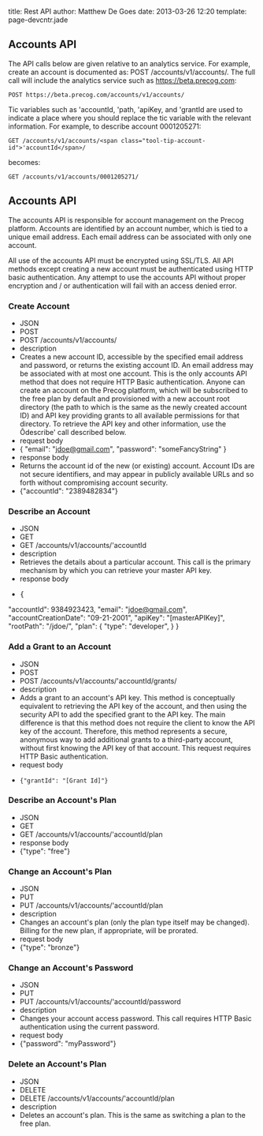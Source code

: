 title: Rest API
author: Matthew De Goes
date: 2013-03-26 12:20
template: page-devcntr.jade

## Accounts API

The API calls below are given relative to an analytics service. For example, create an account is documented as: POST /accounts/v1/accounts/. The full call will include the analytics service such as https://beta.precog.com:

    POST https://beta.precog.com/accounts/v1/accounts/

Tic variables such as <span class="tool-tip-account-id">'accountId</span>, <span class="tool-tip-path">'path</span>, <span class="tool-tip-apikey tool-tip-apikey">'apiKey</span>, and <span class="tool-tip-grant-id">'grantId</span> are used to indicate a place where you should replace the tic variable with the relevant information. For example, to describe account 0001205271:

    GET /accounts/v1/accounts/<span class="tool-tip-account-id">'accountId</span>/

becomes:

    GET /accounts/v1/accounts/0001205271/

## Accounts API

The accounts API is responsible for account management on the Precog platform. Accounts are identified by an account number, which is tied to a unique email address. Each email address can be associated with only one account.

All use of the accounts API must be encrypted using SSL/TLS. All API methods except creating a new account must be authenticated using HTTP basic authentication. Any attempt to use the accounts API without proper encryption and / or authentication will fail with an access denied error.

### Create Account

  * JSON
  * POST
  * POST /accounts/v1/accounts/
  * description
  * Creates a new account ID, accessible by the specified email address and password, or returns the existing account ID. An email address may be associated with at most one account. This is the only accounts API method that does not require HTTP Basic authentication. Anyone can create an account on the Precog platform, which will be subscribed to the free plan by default and provisioned with a new account root directory (the path to which is the same as the newly created account ID) and API key providing grants to all available permissions for that directory. To retrieve the API key and other information, use the &Ocirc;describe' call described below.
  * request body
  *    {
    "email": "jdoe@gmail.com",
    "password": "someFancyString"
    }
  * response body
  * Returns the account id of the new (or existing) account. Account IDs are not secure identifiers, and may appear in publicly available URLs and so forth without compromising account security.
  *    {"accountId": "2389482834"}  

### Describe an Account

  * JSON
  * GET
  * GET /accounts/v1/accounts/<span class="tool-tip-account-id">'accountId</span>
  * description
  * Retrieves the details about a particular account. This call is the primary mechanism by which you can retrieve your master API key.
  * response body
  * <pre>{
"accountId": 9384923423,
"email": "jdoe@gmail.com",
"accountCreationDate": "09-21-2001",
"apiKey": "[masterAPIKey]",
"rootPath": "/jdoe/",
"plan": {
"type": "developer",
}
}</pre>

### Add a Grant to an Account

  * JSON
  * POST
  * POST /accounts/v1/accounts/<span class="tool-tip-account-id">'accountId</span>/grants/
  * description
  * Adds a grant to an account's API key. This method is conceptually equivalent to retrieving the API key of the account, and then using the security API to add the specified grant to the API key. The main difference is that this method does not require the client to know the API key of the account. Therefore, this method represents a secure, anonymous way to add additional grants to a third-party account, without first knowing the API key of that account. This request requires HTTP Basic authentication.
  * request body
  *     {"grantId": "[Grant Id]"}
  
### Describe an Account's Plan

  * JSON
  * GET
  * GET /accounts/v1/accounts/<span class="tool-tip-account-id">'accountId</span>/plan
  * response body
  *    {"type": "free"}

### Change an Account's Plan

  * JSON
  * PUT
  * PUT /accounts/v1/accounts/<span class="tool-tip-account-id">'accountId</span>/plan
  * description
  * Changes an account's plan (only the plan type itself may be changed). Billing for the new plan, if appropriate, will be prorated.
  * request body
  *    {"type": "bronze"}

### Change an Account's Password

  * JSON
  * PUT
  * PUT /accounts/v1/accounts/<span class="tool-tip-account-id">'accountId</span>/password
  * description
  * Changes your account access password. This call requires HTTP Basic authentication using the current password.
  * request body
  *    {"password": "myPassword"}

### Delete an Account's Plan

  * JSON
  * DELETE
  * DELETE /accounts/v1/accounts/<span class="tool-tip-account-id">'accountId</span>/plan
  * description
  * Deletes an account's plan. This is the same as switching a plan to the free plan.
